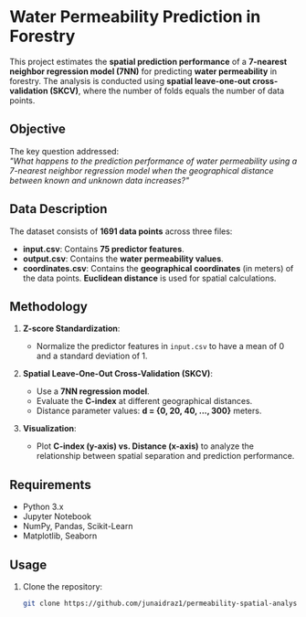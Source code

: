 # Water Permeability Prediction in Forestry

This project estimates the **spatial prediction performance** of a **7-nearest neighbor regression model (7NN)** for predicting **water permeability** in forestry. The analysis is conducted using **spatial leave-one-out cross-validation (SKCV)**, where the number of folds equals the number of data points.

## Objective

The key question addressed:  
*"What happens to the prediction performance of water permeability using a 7-nearest neighbor regression model when the geographical distance between known and unknown data increases?"*

## Data Description

The dataset consists of **1691 data points** across three files:

- **input.csv**: Contains **75 predictor features**.  
- **output.csv**: Contains the **water permeability values**.  
- **coordinates.csv**: Contains the **geographical coordinates** (in meters) of the data points. **Euclidean distance** is used for spatial calculations.

## Methodology

1. **Z-score Standardization**:  
   - Normalize the predictor features in `input.csv` to have a mean of 0 and a standard deviation of 1.

2. **Spatial Leave-One-Out Cross-Validation (SKCV)**:  
   - Use a **7NN regression model**.
   - Evaluate the **C-index** at different geographical distances.
   - Distance parameter values: **d = {0, 20, 40, ..., 300}** meters.

3. **Visualization**:  
   - Plot **C-index (y-axis) vs. Distance (x-axis)** to analyze the relationship between spatial separation and prediction performance.

## Requirements

- Python 3.x
- Jupyter Notebook
- NumPy, Pandas, Scikit-Learn
- Matplotlib, Seaborn

## Usage

1. Clone the repository:
   ```bash
   git clone https://github.com/junaidraz1/permeability-spatial-analysis.git
